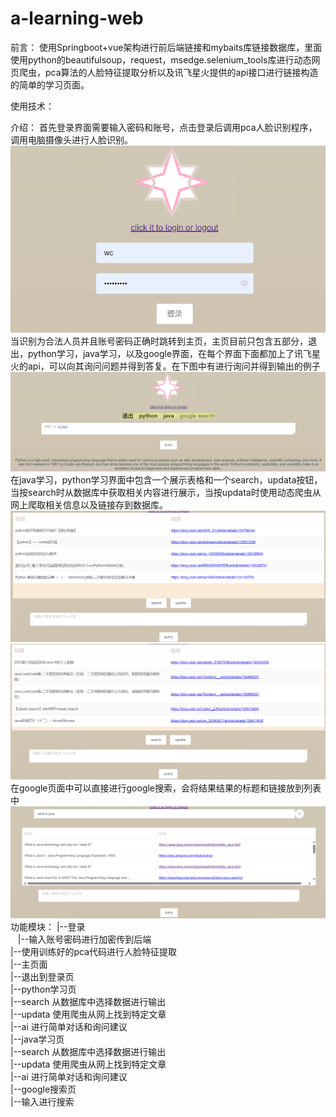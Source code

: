 # a-learning-web
前言：
使用Springboot+vue架构进行前后端链接和mybaits库链接数据库，里面使用python的beautifulsoup，request，msedge.selenium_tools库进行动态网页爬虫，pca算法的人脸特征提取分析以及讯飞星火提供的api接口进行链接构造的简单的学习页面。

使用技术：

介绍：
首先登录界面需要输入密码和账号，点击登录后调用pca人脸识别程序，调用电脑摄像头进行人脸识别。
![Alt text](/picture/p1.png)
当识别为合法人员并且账号密码正确时跳转到主页，主页目前只包含五部分，退出，python学习，java学习，以及google界面，在每个界面下面都加上了讯飞星火的api，可以向其询问问题并得到答复。在下图中有进行询问并得到输出的例子
![Alt text](/picture/p2.png)
在java学习，python学习界面中包含一个展示表格和一个search，updata按钮，当按search时从数据库中获取相关内容进行展示，当按updata时使用动态爬虫从网上爬取相关信息以及链接存到数据库。
![Alt text](/picture/p3.png)
![Alt text](/picture/p4.png)
在google页面中可以直接进行google搜索，会将结果结果的标题和链接放到列表中
![Alt text](/picture/p5.png)
功能模块：
|--登录  
$~~$ |--输入账号密码进行加密传到后端  
    |--使用训练好的pca代码进行人脸特征提取  
|--主页面  
    |--退出到登录页  
    |--python学习页  
      |--search 从数据库中选择数据进行输出  
      |--updata 使用爬虫从网上找到特定文章  
      |--ai 进行简单对话和询问建议  
    |--java学习页  
      |--search 从数据库中选择数据进行输出  
      |--updata 使用爬虫从网上找到特定文章  
      |--ai 进行简单对话和询问建议  
    |--google搜索页  
      |--输入进行搜索  
  

